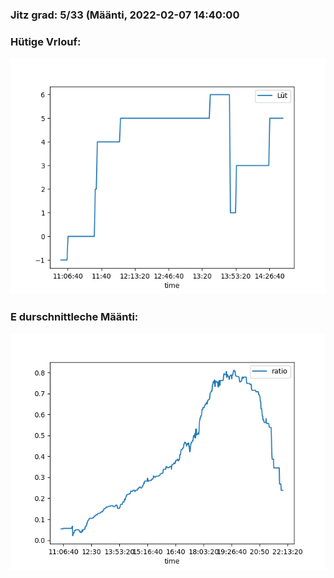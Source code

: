 ### Jitz grad: 5/33 (Määnti, 2022-02-07 14:40:00

### Hütige Vrlouf:
![Graph](Today.png)

### E durschnittleche Määnti:
![Graph](Määnti.png)